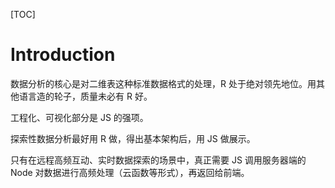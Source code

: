 [TOC]

# Introduction

数据分析的核心是对二维表这种标准数据格式的处理，R 处于绝对领先地位。用其他语言造的轮子，质量未必有 R 好。

工程化、可视化部分是 JS 的强项。

探索性数据分析最好用 R 做，得出基本架构后，用 JS 做展示。

只有在远程高频互动、实时数据探索的场景中，真正需要 JS 调用服务器端的 Node 对数据进行高频处理（云函数等形式），再返回给前端。

